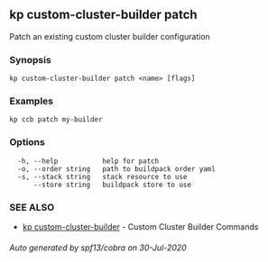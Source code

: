 ## kp custom-cluster-builder patch

Patch an existing custom cluster builder configuration

### Synopsis

 

```
kp custom-cluster-builder patch <name> [flags]
```

### Examples

```
kp ccb patch my-builder
```

### Options

```
  -h, --help           help for patch
  -o, --order string   path to buildpack order yaml
  -s, --stack string   stack resource to use
      --store string   buildpack store to use
```

### SEE ALSO

* [kp custom-cluster-builder](kp_custom-cluster-builder.md)	 - Custom Cluster Builder Commands

###### Auto generated by spf13/cobra on 30-Jul-2020
